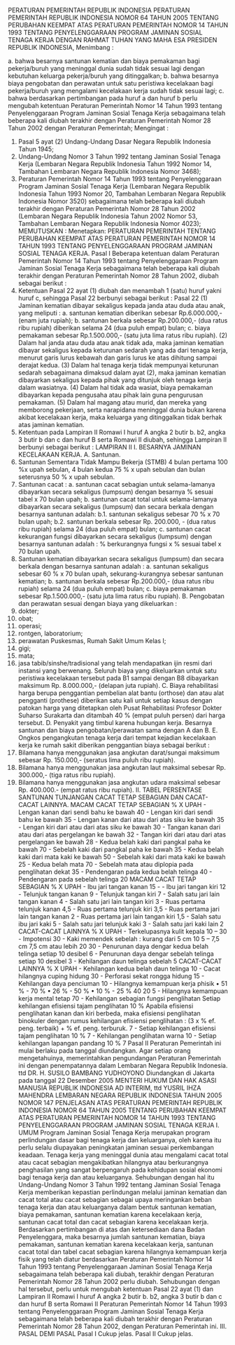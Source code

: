  PERATURAN PEMERINTAH REPUBLIK INDONESIA PERATURAN PEMERINTAH REPUBLIK INDONESIA NOMOR 64 TAHUN 2005 TENTANG PERUBAHAN KEEMPAT ATAS PERATURAN PEMERINTAH NOMOR 14 TAHUN 1993 TENTANG PENYELENGGARAAN PROGRAM JAMINAN SOSIAL TENAGA KERJA
DENGAN RAHMAT TUHAN YANG MAHA ESA PRESIDEN REPUBLIK INDONESIA,
Menimbang :

a. bahwa besarnya santunan kematian dan biaya pemakaman bagi pekerja/buruh yang meninggal dunia sudah tidak sesuai lagi dengan kebutuhan keluarga pekerja/buruh yang ditinggalkan;
b. bahwa besarnya biaya pengobatan dan perawatan untuk satu peristiwa kecelakaan bagi pekerja/buruh yang mengalami kecelakaan kerja sudah tidak sesuai lagi;
c. bahwa berdasarkan pertimbangan pada huruf a dan huruf b perlu mengubah ketentuan Peraturan Pemerintah Nomor 14 Tahun 1993 tentang Penyelenggaraan Program Jaminan Sosial Tenaga Kerja sebagaimana telah beberapa kali diubah terakhir dengan Peraturan Pemerintah Nomor 28 Tahun 2002 dengan Peraturan Pemerintah;
Mengingat :

1. Pasal 5 ayat (2) Undang-Undang Dasar Negara Republik Indonesia Tahun 1945;
2. Undang-Undang Nomor 3 Tahun 1992 tentang Jaminan Sosial Tenaga Kerja (Lembaran Negara Republik Indonesia Tahun 1992 Nomor 14, Tambahan Lembaran Negara Republik Indonesia Nomor 3468);
3. Peraturan Pemerintah Nomor 14 Tahun 1993 tentang Penyelenggaraan Program Jaminan Sosial Tenaga Kerja (Lembaran Negara Republik Indonesia Tahun 1993 Nomor 20, Tambahan Lembaran Negara Republik Indonesia Nomor 3520) sebagaimana telah beberapa kali diubah terakhir dengan Peraturan Pemerintah Nomor 28 Tahun 2002 (Lembaran Negara Republik Indonesia Tahun 2002 Nomor 53, Tambahan Lembaran Negara Republik Indonesia Nomor 4023);
MEMUTUSKAN :
 Menetapkan: PERATURAN PEMERINTAH TENTANG PERUBAHAN KEEMPAT ATAS PERATURAN PEMERINTAH NOMOR 14 TAHUN 1993 TENTANG PENYELENGGARAAN PROGRAM JAMINAN SOSIAL TENAGA KERJA.
Pasal I
Beberapa ketentuan dalam Peraturan Pemerintah Nomor 14 Tahun 1993 tentang Penyelenggaraan Program Jaminan Sosial Tenaga Kerja sebagaimana telah beberapa kali diubah terakhir dengan Peraturan Pemerintah Nomor 28 Tahun 2002, diubah sebagai berikut :
1. Ketentuan Pasal 22 ayat (1) diubah dan menambah 1 (satu) huruf yakni huruf c, sehingga Pasal 22 berbunyi sebagai berikut :
Pasal 22
(1) Jaminan kematian dibayar sekaligus kepada janda atau duda atau anak, yang meliputi :
a. santunan kematian diberikan sebesar Rp.6.000.000,- (enam juta rupiah);
b. santunan berkala sebesar Rp.200.000,- (dua ratus ribu rupiah) diberikan selama 24 (dua puluh empat) bulan;
c. biaya pemakaman sebesar Rp.1.500.000,- (satu juta lima ratus ribu rupiah).
(2) Dalam hal janda atau duda atau anak tidak ada, maka jaminan kematian dibayar sekaligus kepada keturunan sedarah yang ada dari tenaga kerja, menurut garis lurus kebawah dan garis lurus ke atas dihitung sampai derajat kedua.
(3) Dalam hal tenaga kerja tidak mempunyai keturunan sedarah sebagaimana dimaksud dalam ayat (2), maka jaminan kematian dibayarkan sekaligus kepada pihak yang ditunjuk oleh tenaga kerja dalam wasiatnya.
(4) Dalam hal tidak ada wasiat, biaya pemakaman dibayarkan kepada pengusaha atau pihak lain guna pengurusan pemakaman.
(5) Dalam hal magang atau murid, dan mereka yang memborong pekerjaan, serta narapidana meninggal dunia bukan karena akibat kecelakaan kerja, maka keluarga yang ditinggalkan tidak berhak atas jaminan kematian.
2. Ketentuan pada Lampiran II Romawi I huruf A angka 2 butir b. b2, angka 3 butir b dan c dan huruf B serta Romawi II diubah, sehingga Lampiran II berbunyi sebagai berikut : LAMPIRAN II I. BESARNYA JAMINAN KECELAKAAN KERJA. A. Santunan.
1. Santunan Sementara Tidak Mampu Bekerja (STMB) 4 bulan pertama 100 %x upah sebulan, 4 bulan kedua 75 % x upah sebulan dan bulan seterusnya 50 % x upah sebulan.
2. Santunan cacat :
a. santunan cacat sebagian untuk selama-lamanya dibayarkan secara sekaligus (lumpsum) dengan besarnya % sesuai tabel x 70 bulan upah;
b. santunan cacat total untuk selama-lamanya dibayarkan secara sekaligus (lumpsum) dan secara berkala dengan besarnya santunan adalah:
b.1. santunan sekaligus sebesar 70 % x 70 bulan upah;
b.2. santunan berkala sebesar Rp. 200.000, - (dua ratus ribu rupiah) selama 24 (dua puluh empat) bulan;
c. santunan cacat kekurangan fungsi dibayarkan secara sekaligus (lumpsum) dengan besarnya santunan adalah : % berkurangnya fungsi x % sesuai tabel x 70 bulan upah.
3. Santunan kematian dibayarkan secara sekaligus (lumpsum) dan secara berkala dengan besarnya santunan adalah :
a. santunan sekaligus sebesar 60 % x 70 bulan upah, sekurang-kurangnya sebesar santunan kematian;
b. santunan berkala sebesar Rp.200.000,- (dua ratus ribu rupiah) selama 24 (dua puluh empat) bulan;
c. biaya pemakaman sebesar Rp.1.500.000,- (satu juta lima ratus ribu rupiah). B. Pengobatan dan perawatan sesuai dengan biaya yang dikeluarkan :
1. dokter;
2. obat;
3. operasi;
4. rontgen, laboratorium;
5. perawatan Puskesmas, Rumah Sakit Umum Kelas I;
6. gigi;
7. mata;
8. jasa tabib/sinshe/tradisional yang telah mendapatkan ijin resmi dari instansi yang berwenang. Seluruh biaya yang dikeluarkan untuk satu peristiwa kecelakaan tersebut pada B1 sampai dengan B8 dibayarkan maksimum Rp. 8.000.000,- (delapan juta rupiah). C. Biaya rehabilitasi harga berupa penggantian pembelian alat bantu (orthose) dan atau alat pengganti (prothese) diberikan satu kali untuk setiap kasus dengan patokan harga yang ditetapkan oleh Pusat Rehabilitasi Profesor Dokter Suharso Surakarta dan ditambah 40 % (empat puluh persen) dari harga tersebut. D. Penyakit yang timbul karena hubungan kerja. Besarnya santunan dan biaya pengobatan/perawatan sama dengan A dan B. E. Ongkos pengangkutan tenaga kerja dari tempat kejadian kecelakaan kerja ke rumah sakit diberikan penggantian biaya sebagai berikut :
1. Bilamana hanya menggunakan jasa angkutan darat/sungai maksimum sebesar Rp. 150.000,- (seratus lima puluh ribu rupiah).
2. Bilamana hanya menggunakan jasa angkutan laut maksimal sebesar Rp. 300.000,- (tiga ratus ribu rupiah).
3. Bilamana hanya menggunakan jasa angkutan udara maksimal sebesar Rp. 400.000.- (empat ratus ribu rupiah). II. TABEL PERSENTASE SANTUNAN TUNJANGAN CACAT TETAP SEBAGIAN DAN CACAT-CACAT LAINNYA. MACAM CACAT TETAP SEBAGIAN % X UPAH - Lengan kanan dari sendi bahu ke bawah 40 - Lengan kiri dari sendi bahu ke bawah 35 - Lengan kanan dari atau dari atas siku ke bawah 35 - Lengan kiri dari atau dari atas siku ke bawah 30 - Tangan kanan dari atau dari atas pergelangan ke bawah 32 - Tangan kiri dari atau dari atas pergelangan ke bawah 28 - Kedua belah kaki dari pangkal paha ke bawah 70 - Sebelah kaki dari pangkal paha ke bawah 35 - Kedua belah kaki dari mata kaki ke bawah 50 - Sebelah kaki dari mata kaki ke bawah 25 - Kedua belah mata 70 - Sebelah mata atau diplopia pada penglihatan dekat 35 - Pendengaran pada kedua belah telinga 40 - Pendengaran pada sebelah telinga 20 MACAM CACAT TETAP SEBAGIAN % X UPAH - Ibu jari tangan kanan 15 - - Ibu jari tangan kiri 12 - Telunjuk tangan kanan 9 - Telunjuk tangan kiri 7 - Salah satu jari lain tangan kanan 4 - Salah satu jari lain tangan kiri 3 - Ruas pertama telunjuk kanan 4,5 - Ruas pertama telunjuk kiri 3,5 - Ruas pertama jari lain tangan kanan 2 - Ruas pertama jari lain tangan kiri 1,5 - Salah satu ibu jari kaki 5 - Salah satu jari telunjuk kaki 3 - Salah satu jari kaki lain 2 CACAT-CACAT LAINNYA % X UPAH - Terkelupasnya kulit kepala 10 – 30 - Impotensi 30 - Kaki memendek sebelah : kurang dari 5 cm 10 5 – 7,5 cm 7,5 cm atau lebih 20 30 - Penurunan daya dengar kedua belah telinga setiap 10 desibel 6 - Penurunan daya dengar sebelah telinga setiap 10 desibel 3 - Kehilangan daun telinga sebelah 5 CACAT-CACAT LAINNYA % X UPAH - Kehilangan kedua belah daun telinga 10 - Cacat hilangnya cuping hidung 30 - Perforasi sekat rongga hidung 15 - Kehilangan daya penciuman 10 - Hilangnya kemampuan kerja phisik • 51 % - 70 % • 26 % - 50 % • 10 % - 25 % 40 20 5 - Hilangnya kemampuan kerja mental tetap 70 - Kehilangan sebagian fungsi penglihatan Setiap kehilangan efisiensi tajam penglihatan 10 % Apabila efisiensi penglihatan kanan dan kiri berbeda, maka efisiensi penglihatan binokuler dengan rumus kehilangan efisiensi penglihatan : (3 x % ef. peng. terbaik) + % ef. peng. terburuk. 7 - Setiap kehilangan efisiensi tajam penglihatan 10 % 7 - Kehilangan penglihatan warna 10 - Setiap kehilangan lapangan pandang 10 % 7
Pasal II
Peraturan Pemerintah ini mulai berlaku pada tanggal diundangkan. Agar setiap orang mengetahuinya, memerintahkan pengundangan Peraturan Pemerintah ini dengan penempatannya dalam Lembaran Negara Republik Indonesia. ttd DR. H. SUSILO BAMBANG YUDHOYONO Diundangkan di Jakarta pada tanggal 22 Desember 2005 MENTERI HUKUM DAN HAK ASASI MANUSIA REPUBLIK INDONESIA AD INTERIM, ttd YUSRIL IHZA MAHENDRA LEMBARAN NEGARA REPUBLIK INDONESIA TAHUN 2005 NOMOR 147 PENJELASAN ATAS PERATURAN PEMERINTAH REPUBLIK INDONESIA NOMOR 64 TAHUN 2005 TENTANG PERUBAHAN KEEMPAT ATAS PERATURAN PEMERINTAH NOMOR 14 TAHUN 1993 TENTANG PENYELENGGARAAN PROGRAM JAMINAN SOSIAL TENAGA KERJA I. UMUM Program Jaminan Sosial Tenaga Kerja merupakan program perlindungan dasar bagi tenaga kerja dan keluarganya, oleh karena itu perlu selalu diupayakan peningkatan jaminan sesuai perkembangan keadaan. Tenaga kerja yang meninggal dunia atau mengalami cacat total atau cacat sebagian mengakibatkan hilangnya atau berkurangnya penghasilan yang sangat berpengaruh pada kehidupan sosial ekonomi bagi tenaga kerja dan atau keluarganya. Sehubungan dengan hal itu Undang-Undang Nomor 3 Tahun 1992 tentang Jaminan Sosial Tenaga Kerja memberikan kepastian perlindungan melalui jaminan kematian dan cacat total atau cacat sebagian sebagai upaya meringankan beban tenaga kerja dan atau keluarganya dalam bentuk santunan kematian, biaya pemakaman, santunan kematian karena kecelakaan kerja, santunan cacat total dan cacat sebagian karena kecelakaan kerja. Berdasarkan pertimbangan di atas dan ketersediaan dana Badan Penyelenggara, maka besarnya jumlah santunan kematian, biaya pemakaman, santunan kematian karena kecelakaan kerja, santunan cacat total dan tabel cacat sebagian karena hilangnya kemampuan kerja fisik yang telah diatur berdasarkan Peraturan Pemerintah Nomor 14 Tahun 1993 tentang Penyelenggaraan Jaminan Sosial Tenaga Kerja sebagaimana telah beberapa kali diubah, terakhir dengan Peraturan Pemerintah Nomor 28 Tahun 2002 perlu diubah. Sehubungan dengan hal tersebut, perlu untuk mengubah ketentuan Pasal 22 ayat (1) dan Lampiran II Romawi I huruf A angka 2 butir b. b2, angka 3 butir b dan c dan huruf B serta Romawi II Peraturan Pemerintah Nomor 14 Tahun 1993 tentang Penyelenggaraan Program Jaminan Sosial Tenaga Kerja sebagaimana telah beberapa kali diubah terakhir dengan Peraturan Pemerintah Nomor 28 Tahun 2002, dengan Peraturan Pemerintah ini. III. PASAL DEMI PASAL Pasal I Cukup jelas. Pasal II Cukup jelas.